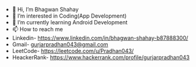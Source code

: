 - 👋 Hi, I’m Bhagwan Shahay
- 👀 I’m interested in Coding(App Development)
- 🌱 I’m currently learning Android Development
- 📫 How to reach me
- Linkedin- https://www.linkedin.com/in/bhagwan-shahay-b87888300/
- Gmail- gurjarpradhan043@gmail.com
- LeetCode- https://leetcode.com/u/Pradhan043/
- HeackerRank- https://www.hackerrank.com/profile/gurjarpradhan043

<!---
gurjarpradhan043/gurjarpradhan043 is a ✨ special ✨ repository because its `README.md` (this file) appears on your GitHub profile.
You can click the Preview link to take a look at your changes.
--->
